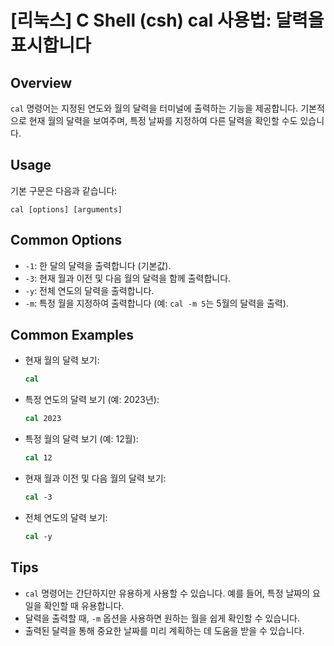 # [리눅스] C Shell (csh) cal 사용법: 달력을 표시합니다

## Overview
`cal` 명령어는 지정된 연도와 월의 달력을 터미널에 출력하는 기능을 제공합니다. 기본적으로 현재 월의 달력을 보여주며, 특정 날짜를 지정하여 다른 달력을 확인할 수도 있습니다.

## Usage
기본 구문은 다음과 같습니다:

```
cal [options] [arguments]
```

## Common Options
- `-1`: 한 달의 달력을 출력합니다 (기본값).
- `-3`: 현재 월과 이전 및 다음 월의 달력을 함께 출력합니다.
- `-y`: 전체 연도의 달력을 출력합니다.
- `-m`: 특정 월을 지정하여 출력합니다 (예: `cal -m 5`는 5월의 달력을 출력).

## Common Examples
- 현재 월의 달력 보기:
  ```csh
  cal
  ```

- 특정 연도의 달력 보기 (예: 2023년):
  ```csh
  cal 2023
  ```

- 특정 월의 달력 보기 (예: 12월):
  ```csh
  cal 12
  ```

- 현재 월과 이전 및 다음 월의 달력 보기:
  ```csh
  cal -3
  ```

- 전체 연도의 달력 보기:
  ```csh
  cal -y
  ```

## Tips
- `cal` 명령어는 간단하지만 유용하게 사용할 수 있습니다. 예를 들어, 특정 날짜의 요일을 확인할 때 유용합니다.
- 달력을 출력할 때, `-m` 옵션을 사용하면 원하는 월을 쉽게 확인할 수 있습니다.
- 출력된 달력을 통해 중요한 날짜를 미리 계획하는 데 도움을 받을 수 있습니다.